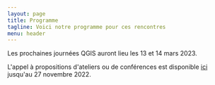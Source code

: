 ```yaml
---
layout: page
title: Programme
tagline: Voici notre programme pour ces rencontres
menu: header
---
```


Les prochaines journées QGIS auront lieu les 13 et 14 mars 2023.

L'appel à propositions d'ateliers ou de conférences est disponible [ici](https://sondage.osgeo.asso.fr/index.php/863591) jusqu'au 27 novembre 2022.


